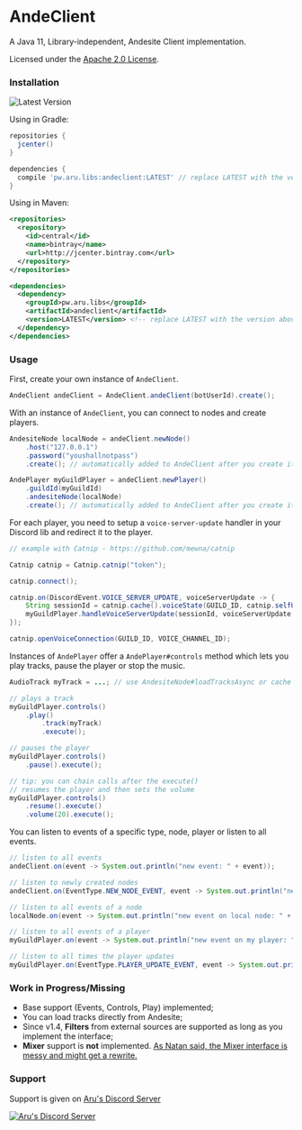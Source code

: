 # AndeClient
A Java 11, Library-independent, Andesite Client implementation.

Licensed under the [Apache 2.0 License](https://github.com/arudiscord/andeclient/blob/master/LICENSE).

### Installation

![Latest Version](https://api.bintray.com/packages/arudiscord/maven/andeclient/images/download.svg)

Using in Gradle:

```gradle
repositories {
  jcenter()
}

dependencies {
  compile 'pw.aru.libs:andeclient:LATEST' // replace LATEST with the version above
}
```

Using in Maven:

```xml
<repositories>
  <repository>
    <id>central</id>
    <name>bintray</name>
    <url>http://jcenter.bintray.com</url>
  </repository>
</repositories>

<dependencies>
  <dependency>
    <groupId>pw.aru.libs</groupId>
    <artifactId>andeclient</artifactId>
    <version>LATEST</version> <!-- replace LATEST with the version above -->
  </dependency>
</dependencies>
```

### Usage

First, create your own instance of `AndeClient`.

```java
AndeClient andeClient = AndeClient.andeClient(botUserId).create();
```

With an instance of `AndeClient`, you can connect to nodes and create players.

```java
AndesiteNode localNode = andeClient.newNode()
    .host("127.0.0.1")
    .password("youshallnotpass")
    .create(); // automatically added to AndeClient after you create it.

AndePlayer myGuildPlayer = andeClient.newPlayer()
    .guildId(myGuildId)
    .andesiteNode(localNode)
    .create(); // automatically added to AndeClient after you create it.
```

For each player, you need to setup a `voice-server-update` handler in your Discord lib and redirect it to the player.

```java
// example with Catnip - https://github.com/mewna/catnip

Catnip catnip = Catnip.catnip("token");

catnip.connect();

catnip.on(DiscordEvent.VOICE_SERVER_UPDATE, voiceServerUpdate -> {
    String sessionId = catnip.cache().voiceState(GUILD_ID, catnip.selfUser().id()).sessionId();
    myGuildPlayer.handleVoiceServerUpdate(sessionId, voiceServerUpdate.token(), voiceServerUpdate.endpoint());
});

catnip.openVoiceConnection(GUILD_ID, VOICE_CHANNEL_ID);
```

Instances of `AndePlayer` offer a `AndePlayer#controls` method which lets you play tracks, pause the player or stop the music.

```java
AudioTrack myTrack = ...; // use AndesiteNode#loadTracksAsync or cache tracks with AudioTrackUtil#fromTrack

// plays a track
myGuildPlayer.controls()
    .play()
        .track(myTrack)
        .execute();

// pauses the player
myGuildPlayer.controls()
    .pause().execute();

// tip: you can chain calls after the execute()
// resumes the player and then sets the volume
myGuildPlayer.controls()
    .resume().execute()
    .volume(20).execute();
```

You can listen to events of a specific type, node, player or listen to all events.

```java
// listen to all events
andeClient.on(event -> System.out.println("new event: " + event));

// listen to newly created nodes
andeClient.on(EventType.NEW_NODE_EVENT, event -> System.out.println("new node v" + event.node().version() + " connected"));

// listen to all events of a node
localNode.on(event -> System.out.println("new event on local node: " + event));

// listen to all events of a player
myGuildPlayer.on(event -> System.out.println("new event on my player: " + event));

// listen to all times the player updates
myGuildPlayer.on(EventType.PLAYER_UPDATE_EVENT, event -> System.out.println("player update: " + event));
```

### Work in Progress/Missing

- Base support (Events, Controls, Play) implemented;
- You can load tracks directly from Andesite;
- Since v1.4, **Filters** from external sources are supported as long as you implement the interface;
- **Mixer** support is **not** implemented. [As Natan said, the Mixer interface is messy and might get a rewrite.](https://i.imgur.com/4boN9xs.png)

### Support

Support is given on [Aru's Discord Server](https://discord.gg/URPghxg)

[![Aru's Discord Server](https://discordapp.com/api/guilds/403934661627215882/embed.png?style=banner2)](https://discord.gg/URPghxg)
